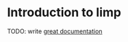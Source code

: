 # Introduction to limp

TODO: write [great documentation](http://jacobian.org/writing/what-to-write/)
